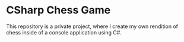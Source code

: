 # CSharp Chess Game
This repository is a private project, where I create my own rendition of chess inside of a console application using C#.
